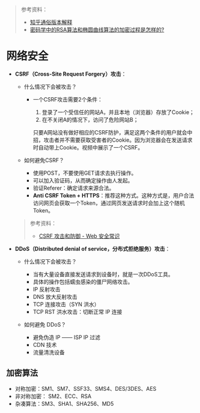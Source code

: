 
> 参考资料：
>
> - [知乎通俗版本解释](https://www.zhihu.com/question/33645891)
> - [密码学中的RSA算法和椭圆曲线算法的加密过程是怎样的?](https://www.zhihu.com/question/26662683)

# 网络安全

- **CSRF（Cross-Site Request Forgery）攻击**：

  - 什么情况下会被攻击？

    - 一个CSRF攻击需要2个条件：

      1. 登录了一个受信任的网站A，并且本地（浏览器）存放了Cookie；
      2. 在不关闭A的情况下，访问了危险网站B；

      只要A网站没有做好相应的CSRF防护，满足这两个条件的用户就会中招，攻击者并不需要获取受害者的Cookie。因为浏览器会在发送请求时自动带上Cookie。视频中展示了一个CSRF。

  - 如何避免CSRF？

    - 使用POST，不要使用GET请求去执行操作。
    - 可以加入验证码，从而确定操作由人发起。
    - 验证Referer：确定请求来源合法。
    - **Anti CSRF Token + HTTPS**：推荐这种方式。这种方式是，用户合法访问网页会获取一个Token，通过网页发送请求时会加上这个随机Token。

  > 参考资料：
  >
  > - [CSRF 攻击和防御 - Web 安全常识](https://www.bilibili.com/video/BV1iW411171s?spm_id_from=333.337.search-card.all.click)
  
- **DDoS（Distributed denial of service，分布式拒绝服务）攻击**：

  - 什么情况下会被攻击？
    - 当有大量设备直接发送请求到设备时，就是一次DDoS工具。
    - 具体的操作包括蠕虫感染的僵尸网络攻击。
    - IP 反射攻击
    - DNS 放大反射攻击
    - TCP 连接攻击（SYN 洪水）
    - TCP RST 洪水攻击：切断正常 IP 连接

  - 如何避免 DDoS？
    - 避免伪造 IP —— ISP IP 过滤
    - CDN 技术
    - 流量清洗设备


## 加密算法

- 对称加密：SM1、SM7、SSF33、SMS4、DES/3DES、AES
- 非对称加密： SM2、ECC、RSA
- 杂凑算法：SM3、SHA1、SHA256、MD5
